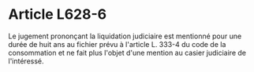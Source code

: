 # Article L628-6

Le jugement prononçant la liquidation judiciaire est mentionné pour une durée de huit ans au fichier prévu à l'article L. 333-4 du code de la consommation et ne fait plus l'objet d'une mention au casier judiciaire de l'intéressé.